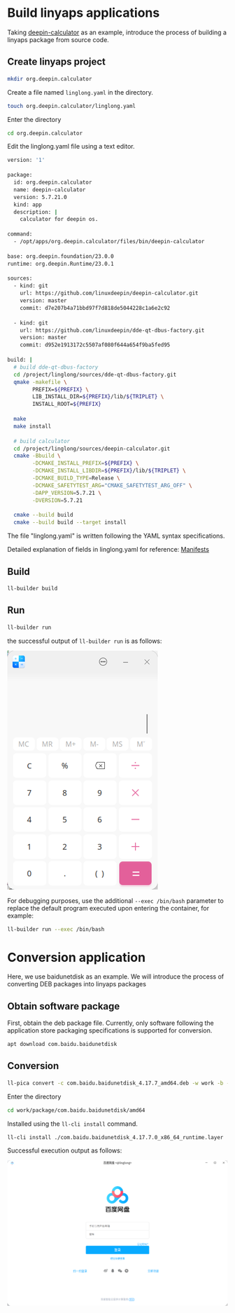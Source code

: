 <!--
SPDX-FileCopyrightText: 2024 UnionTech Software Technology Co., Ltd.

SPDX-License-Identifier: LGPL-3.0-or-later
-->

# Build linyaps applications

Taking [deepin-calculator](https://github.com/linuxdeepin/deepin-calculator.git) as an example, introduce the process of building a linyaps package from source code.

## Create linyaps project

```bash
mkdir org.deepin.calculator
```

Create a file named `linglong.yaml` in the directory.

```bash
touch org.deepin.calculator/linglong.yaml
```

Enter the directory

```bash
cd org.deepin.calculator
```

Edit the linglong.yaml file using a text editor.

```bash
version: '1'

package:
  id: org.deepin.calculator
  name: deepin-calculator
  version: 5.7.21.0
  kind: app
  description: |
    calculator for deepin os.

command:
  - /opt/apps/org.deepin.calculator/files/bin/deepin-calculator

base: org.deepin.foundation/23.0.0
runtime: org.deepin.Runtime/23.0.1

sources:
  - kind: git
    url: https://github.com/linuxdeepin/deepin-calculator.git
    version: master
    commit: d7e207b4a71bbd97f7d818de5044228c1a6e2c92

  - kind: git
    url: https://github.com/linuxdeepin/dde-qt-dbus-factory.git
    version: master
    commit: d952e1913172c5507af080f644a654f9ba5fed95

build: |
  # build dde-qt-dbus-factory
  cd /project/linglong/sources/dde-qt-dbus-factory.git
  qmake -makefile \
        PREFIX=${PREFIX} \
        LIB_INSTALL_DIR=${PREFIX}/lib/${TRIPLET} \
        INSTALL_ROOT=${PREFIX}

  make
  make install

  # build calculator
  cd /project/linglong/sources/deepin-calculator.git
  cmake -Bbuild \
        -DCMAKE_INSTALL_PREFIX=${PREFIX} \
        -DCMAKE_INSTALL_LIBDIR=${PREFIX}/lib/${TRIPLET} \
        -DCMAKE_BUILD_TYPE=Release \
        -DCMAKE_SAFETYTEST_ARG="CMAKE_SAFETYTEST_ARG_OFF" \
        -DAPP_VERSION=5.7.21 \
        -DVERSION=5.7.21

  cmake --build build
  cmake --build build --target install
```

The file "linglong.yaml" is written following the YAML syntax specifications.

Detailed explanation of fields in linglong.yaml for reference: [Manifests](../ll-builder/manifests.md)

## Build

```bash
ll-builder build
```

## Run

```bash
ll-builder run
```

the successful output of `ll-builder run` is as follows:

![org.deepin.calculator.png](./images/org.deepin.calculator.png)

For debugging purposes, use the additional `--exec /bin/bash` parameter to replace the default program executed upon entering the container, for example:

```bash
ll-builder run --exec /bin/bash
```

# Conversion application

Here, we use  baidunetdisk as an example. We will introduce the process of converting DEB packages into linyaps packages

## Obtain software package

First, obtain the deb package file.
Currently, only software following the application store packaging
specifications is supported for conversion.

```bash
apt download com.baidu.baidunetdisk
```

## Conversion

```bash
ll-pica convert -c com.baidu.baidunetdisk_4.17.7_amd64.deb -w work -b --exportFile layer
```

Enter the directory

```bash
cd work/package/com.baidu.baidunetdisk/amd64
```

Installed using the `ll-cli install` command.

```bash
ll-cli install ./com.baidu.baidunetdisk_4.17.7.0_x86_64_runtime.layer
```

Successful execution output as follows:

![img](images/com.baidu.baidunetdisk.png)
